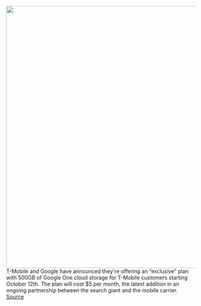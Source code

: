 <img src='https://cdn.vox-cdn.com/thumbor/alnHbKj0VMoUoL8oApomTvT9huQ=/0x0:2040x1360/1200x800/filters:focal(857x517:1183x843)/cdn.vox-cdn.com/uploads/chorus_image/image/69950407/ajohnson_210813_4713_0007.0.jpg' width='700px' /><br/>
T-Mobile and Google have announced they're offering an “exclusive” plan with 500GB of Google One cloud storage for T-Mobile customers starting October 12th. The plan will cost $5 per month, the latest addition in an ongoing partnership between the search giant and the mobile carrier.
<a href='https://www.theverge.com/2021/10/4/22709452/t-mobile-google-one-cloud-storage'> Source <a/>